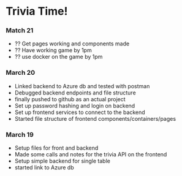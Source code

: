 # Trivia Time!

### Match 21

- ?? Get pages working and components made
- ?? Have working game by 1pm
- ?? use docker on the game by 1pm

### March 20

- Linked backend to Azure db and tested with postman
- Debugged backend endpoints and file structure
- finally pushed to github as an actual project
- Set up password hashing and login on backend
- Set up frontend services to connect to the backend
- Started file structure of frontend components/containers/pages

### March 19

- Setup files for front and backend
- Made some calls and notes for the trivia API on the frontend
- Setup simple backend for single table
- started link to Azure db

